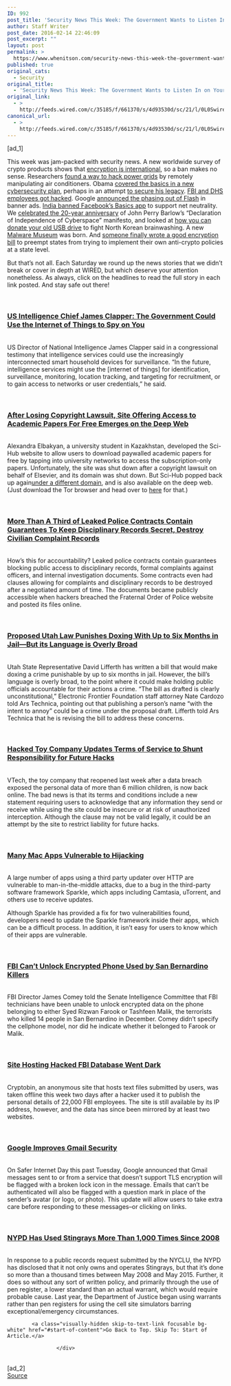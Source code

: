 ```yaml
---
ID: 992
post_title: 'Security News This Week: The Government Wants to Listen In on Your Smart Home'
author: Staff Writer
post_date: 2016-02-14 22:46:09
post_excerpt: ""
layout: post
permalink: >
  https://www.whenitson.com/security-news-this-week-the-government-wants-to-listen-in-on-your-smart-home/
published: true
original_cats:
  - Security
original_title:
  - 'Security News This Week: The Government Wants to Listen In on Your Smart Home'
original_link:
  - >
    http://feeds.wired.com/c/35185/f/661370/s/4d93530d/sc/21/l/0L0Swired0N0C20A160C0A20Csecurity0Enews0Ethis0Eweek0Ethe0Egovernment0Ewants0Eto0Elisten0Ein0Eon0Eyour0Esmart0Ehome0C/story01.htm
canonical_url:
  - >
    http://feeds.wired.com/c/35185/f/661370/s/4d93530d/sc/21/l/0L0Swired0N0C20A160C0A20Csecurity0Enews0Ethis0Eweek0Ethe0Egovernment0Ewants0Eto0Elisten0Ein0Eon0Eyour0Esmart0Ehome0C/story01.htm
---
```

 [ad_1]
<br><div id=""><p>This week was jam-packed with security news. A new worldwide survey of crypto products shows that <a href="http://www.wired.com/2016/02/encryption-is-worldwide-yet-another-reason-why-a-us-ban-makes-no-sense/">encryption is international</a>, so a ban makes no sense. Researchers <a href="http://www.wired.com/2016/02/how-to-hack-the-power-grid-through-home-air-conditioners/">found a way to hack power grids</a> by remotely manipulating air conditioners. Obama <a href="http://www.wired.com/2016/02/obamas-new-cybersecurity-plan-sticks-to-the-most-basic-basics/">covered the basics in a new cybersecurity plan</a>, perhaps in an attempt <a href="http://www.wired.com/2016/02/obamas-cybersecurity-plan-is-meant-to-secure-his-legacy/">to secure his legacy</a>. <a href="http://www.wired.com/2016/02/hack-brief-fbi-and-dhs-are-targets-in-employee-info-hack/">FBI and DHS employees got hacked</a>. Google <a href="http://www.wired.com/2016/02/google-flash-adwords-doubleclick/">announced the phasing out of Flash</a> in banner ads. <a href="http://www.wired.com/2016/02/facebooks-free-basics-app-is-now-banned-in-india/">India banned Facebook’s Basics app</a> to support net neutrality. We <a href="http://www.wired.com/2016/02/its-been-20-years-since-this-man-declared-cyberspace-independence/">celebrated the 20-year anniversary</a> of John Perry Barlow’s “Declaration of Independence of Cyberspace” manifesto, and looked at <a href="http://www.wired.com/2016/02/donate-your-old-usb-drives-to-fight-north-korean-brainwashing/">how you can donate your old USB drive</a> to fight North Korean brainwashing. A new <a href="http://www.wired.com/2016/02/take-a-trip-to-a-time-when-viruses-still-called-you-names/">Malware Museum</a> was born. And <a href="http://www.wired.com/2016/02/encrypt-act-2016/">someone finally wrote a good encryption bill</a> to preempt states from trying to implement their own anti-crypto policies at a state level.</p>
<p>But that’s not all. Each Saturday we round up the news stories that we didn’t break or cover in depth at WIRED, but which deserve your attention nonetheless. As always, click on the headlines to read the full story in each link posted. And stay safe out there!</p>
<p><a href="http://www.theguardian.com/technology/2016/feb/09/internet-of-things-smart-home-devices-government-surveillance-james-clapper"><br/><h3>US Intelligence Chief James Clapper: The Government Could Use the Internet of Things to Spy on You</h3>
</a><br/>US Director of National Intelligence James Clapper said in a congressional testimony that intelligence services could use the increasingly interconnected smart household devices for surveillance. “In the future, intelligence services might use the [internet of things] for identification, surveillance, monitoring, location tracking, and targeting for recruitment, or to gain access to networks or user credentials,” he said.</p>
<p><a href="http://www.theatlantic.com/technology/archive/2016/02/the-research-pirates-of-the-dark-web/461829/"><br/><h3>After Losing Copyright Lawsuit, Site Offering Access to Academic Papers For Free Emerges on the Deep Web</h3>
</a><br/>Alexandra Elbakyan, a university student in Kazakhstan, developed the Sci-Hub website to allow users to download paywalled academic papers for free by tapping into university networks to access the subscription-only papers. Unfortunately, the site was shut down after a copyright lawsuit on behalf of Elsevier, and its domain was shut down. But Sci-Hub popped back up again<a href="http://sci-hub.io/">under a different domain</a>, and is also available on the deep web. (Just download the Tor browser and head over to <a href="http://scihub22266oqcxt.onion/">here</a> for that.)</p>
<p><a href="http://www.theguardian.com/us-news/2016/feb/07/leaked-police-files-contain-guarantees-disciplinary-records-will-be-kept-secret"><br/><h3>More Than A Third of Leaked Police Contracts Contain Guarantees To Keep Disciplinary Records Secret, Destroy Civilian Complaint Records</h3>
</a><br/>How’s this for accountability? Leaked police contracts contain guarantees blocking public access to disciplinary records, formal complaints against officers, and internal investigation documents. Some contracts even had clauses allowing for complaints and disciplinary records to be destroyed after a negotiated amount of time. The documents became publicly accessible when hackers breached the Fraternal Order of Police website and posted its files online.</p>
<p><a href="http://arstechnica.com/tech-policy/2016/02/proposed-utah-law-would-make-doxing-a-six-month-jail-crime/"><br/><h3>Proposed Utah Law Punishes Doxing With Up to Six Months in Jail—But its Language is Overly Broad</h3>
</a><br/>Utah State Representative David Lifferth has written a bill that would make doxing a crime punishable by up to six months in jail. However, the bill’s language is overly broad, to the point where it could make holding public officials accountable for their actions a crime. “The bill as drafted is clearly unconstitutional,” Electronic Frontier Foundation staff attorney Nate Cardozo told Ars Technica, pointing out that publishing a person’s name “with the intent to annoy” could be a crime under the proposal draft. Lifferth told Ars Technica that he is revising the bill to address these concerns.</p>
<p><a href="https://motherboard.vice.com/read/hacked-toy-company-vtech-tos-now-says-its-not-liable-for-hacks"><br/><h3>Hacked Toy Company Updates Terms of Service to Shunt Responsibility for Future Hacks</h3>
</a><br/>VTech, the toy company that reopened last week after a data breach exposed the personal data of more than 6 million children, is now back online. The bad news is that its terms and conditions include a new statement requiring users to acknowledge that any information they send or receive while using the site could be insecure or at risk of unauthorized interception. Although the clause may not be valid legally, it could be an attempt by the site to restrict liability for future hacks.</p>
<p><a href="http://arstechnica.com/security/2016/02/huge-number-of-mac-apps-vulnerable-to-hijacking-and-a-fix-is-elusive/"><br/><h3>Many Mac Apps Vulnerable to Hijacking</h3>
</a><br/>A large number of apps using a third party updater over HTTP are vulnerable to man-in-the-middle attacks, due to a bug in the third-party software framework Sparkle, which apps including Camtasia, uTorrent, and others use to receive updates.</p>
<p>Although Sparkle has provided a fix for two vulnerabilities found, developers need to update the Sparkle framework inside their apps, which can be a difficult process. In addition, it isn’t easy for users to know which of their apps are vulnerable.</p>
<p><a href="http://www.latimes.com/nation/la-na-san-bernardino-phone-locked-20160209-story.html"><br/><h3>FBI Can’t Unlock Encrypted Phone Used by San Bernardino Killers</h3>
</a><br/>FBI Director James Comey told the Senate Intelligence Committee that FBI technicians have been unable to unlock encrypted data on the phone belonging to either Syed Rizwan Farook or Tashfeen Malik, the terrorists who killed 14 people in San Bernardino in December. Comey didn’t specify the cellphone model, nor did he indicate whether it belonged to Farook or Malik.</p>
<p><a href="http://www.dailydot.com/politics/cryptobin-fbi-dhs-breach-offline/"><br/><h3>Site Hosting Hacked FBI Database Went Dark</h3>
</a><br/>Cryptobin, an anonymous site that hosts text files submitted by users, was taken offline this week two days after a hacker used it to publish the personal details of 22,000 FBI employees. The site is still available by its IP address, however, and the data has since been mirrored by at least two websites.</p>
<p><a href="http://gmailblog.blogspot.com/2016/02/making-email-safer-for-you-posted-by.html"><br/><h3>Google Improves Gmail Security</h3>
</a><br/>On Safer Internet Day this past Tuesday, Google announced that Gmail messages sent to or from a service that doesn’t support TLS encryption will be flagged with a broken lock icon in the message. Emails that can’t be authenticated will also be flagged with a question mark in place of the sender’s avatar (or logo, or photo). This update will allow users to take extra care before responding to these messages–or clicking on links.</p>
<p><a href="http://www.nyclu.org/news/nypd-has-used-stingrays-more-1000-times-2008"><br/><h3>NYPD Has Used Stingrays More Than 1,000 Times Since 2008</h3>
</a><br/>In response to a public records request submitted by the NYCLU, the NYPD has disclosed that it not only owns and operates Stingrays, but that it’s done so more than a thousand times between May 2008 and May 2015. Further, it does so without any sort of written policy, and primarily through the use of pen register, a lower standard than an actual warrant, which would require probable cause. Last year, the Department of Justice began using warrants rather than pen registers for using the cell site simulators barring exceptional/emergency circumstances.</p>

			<a class="visually-hidden skip-to-text-link focusable bg-white" href="#start-of-content">Go Back to Top. Skip To: Start of Article.</a>

					</div>
<br>[ad_2]
<br><a href="http://feeds.wired.com/c/35185/f/661370/s/4d93530d/sc/21/l/0L0Swired0N0C20A160C0A20Csecurity0Enews0Ethis0Eweek0Ethe0Egovernment0Ewants0Eto0Elisten0Ein0Eon0Eyour0Esmart0Ehome0C/story01.htm">Source </a>
